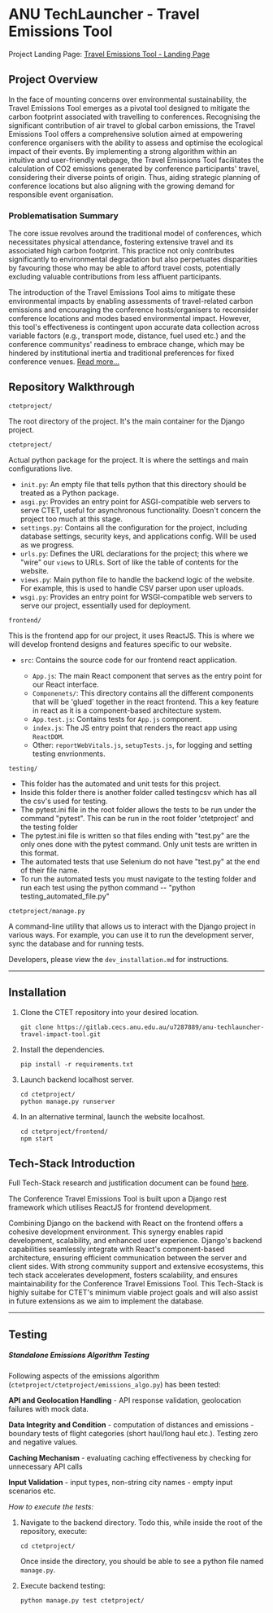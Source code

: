 # ANU TechLauncher - Travel Emissions Tool

Project Landing Page: [Travel Emissions Tool - Landing Page](https://co2indexanu.wixsite.com/travel-emission-tool)

## Project Overview

In the face of mounting concerns over environmental sustainability, the Travel Emissions Tool emerges as a pivotal tool designed to mitigate the carbon footprint associated with travelling to conferences. Recognising the significant contribution of air travel to global carbon emissions, the Travel Emissions Tool offers a comprehensive solution aimed at empowering conference organisers with the ability to assess and optimise the ecological impact of their events. By implementing a strong algorithm within an intuitive and user-friendly webpage, the Travel Emissions Tool facilitates the calculation of CO2 emissions generated by conference participants' travel, considering their diverse points of origin. Thus, aiding strategic planning of conference locations but also aligning with the growing demand for responsible event organisation.

### Problematisation Summary

The core issue revolves around the traditional model of conferences, which necessitates physical attendance, fostering extensive travel and its associated high carbon footprint. This practice not only contributes significantly to environmental degradation but also perpetuates disparities by favouring those who may be able to afford travel costs, potentially excluding valuable contributions from less affluent participants.

The introduction of the Travel Emissions Tool aims to mitigate these environmental impacts by enabling assessments of travel-related carbon emissions and encouraging the conference hosts/organisers to reconsider conference locations and modes based environmental impact. However, this tool's effectiveness is contingent upon accurate data collection across variable factors (e.g., transport mode, distance, fuel used etc.) and the conference communitys' readiness to embrace change, which may be hindered by institutional inertia and traditional preferences for fixed conference venues. [Read more...](https://docs.google.com/document/d/1mv1jIl03T8qIav5r7o7KyBiICeETOmOvydyjsphXmJ0/edit)

## Repository Walkthrough

`ctetproject/`

The root directory of the project. It's the main container for the Django project.

`ctetproject/`

Actual python package for the project. It is where the settings and main configurations live.

* `init.py`: An empty file that tells python that this directory should be treated as a Python package.
* `asgi.py`: Provides an entry point for ASGI-compatible web servers to serve CTET, useful for asynchronous functionality. Doesn't concern the project too much at this stage.
* `settings.py`: Contains all the configuration for the project, including database settings, security keys, and applications config. Will be used as we progress.
* `urls.py`: Defines the URL declarations for the project; this where we "wire" our `views` to URLs. Sort of like the table of contents for the website.
* `views.py`: Main python file to handle the backend logic of the website. For example, this is used to handle CSV parser upon user uploads.
* `wsgi.py`: Provides an entry point for WSGI-compatible web servers to serve our project, essentially used for deployment.

`frontend/`

This is the frontend app for our project, it uses ReactJS. This is where we will develop frontend designs and features specific to our website.

* `src`: Contains the source code for our frontend react application.

  * `App.js`: The main React component that serves as the entry point for our React interface.
  * `Componenets/`: This directory contains all the different components that will be 'glued' together in the react frontend. This a key feature in react as it is a component-based architecture system.
  * `App.test.js`: Contains tests for `App.js` component.
  * `index.js`: The JS entry point that renders the react app using `ReactDOM`.
  * Other: `reportWebVitals.js`, `setupTests.js`, for logging and setting testing envrionments.

`testing/`

* This folder has the automated and unit tests for this project. 
* Inside this folder there is another folder called testingcsv which has all the csv's used for testing.
* The pytest.ini file in the root folder allows the tests to be run under the command "pytest". This can be run in the root folder 'ctetproject' and the testing folder
* The pytest.ini file is written so that files ending with "test.py" are the only ones done with the pytest command. Only unit tests are written in this format.
* The automated tests that use Selenium do not have "test.py" at the end of their file name.
* To run the automated tests you must navigate to the testing folder and run each test using the python command -- "python testing_automated_file.py"

`ctetproject/manage.py`

A command-line utility that allows us to interact with the Django project in various ways. For example, you can use it to run the development server, sync the database and for running tests.

Developers, please view the `dev_installation.md` for instructions.

---



## Installation

1. Clone the CTET repository into your desired location.

   ```
   git clone https://gitlab.cecs.anu.edu.au/u7287889/anu-techlauncher-travel-impact-tool.git
   ```
2. Install the dependencies.

   ```
   pip install -r requirements.txt
   ```
3. Launch backend localhost server.

   ```
   cd ctetproject/
   python manage.py runserver
   ```
4. In an alternative terminal, launch the website localhost.

   ```
   cd ctetproject/frontend/
   npm start
   ```

## Tech-Stack Introduction

Full Tech-Stack research and justification document can be found [here](https://docs.google.com/document/d/1UnLRnXmW2PSrgQ18GIVt_LTlBGbwnZAgDI9Yb7_5MJA/edit).

The Conference Travel Emissions Tool is built upon a Django rest framework which utilises ReactJS for frontend development.

Combining Django on the backend with React on the frontend offers a cohesive development environment. This synergy enables rapid development, scalability, and enhanced user experience. Django's backend capabilities seamlessly integrate with React's component-based architecture, ensuring efficient communication between the server and client sides. With strong community support and extensive ecosystems, this tech stack accelerates development, fosters scalability, and ensures maintainability for the Conference Travel Emissions Tool. This Tech-Stack is highly suitabe for CTET's minimum viable project goals and will also assist in future extensions as we aim to implement the database.

---

## Testing

##### Standalone Emissions Algorithm Testing

Following aspects of the emissions algorithm (`ctetproject/ctetproject/emissions_algo.py`) has been tested:

**API and Geolocation Handling** - API response validation, geolocation failures with mock data.

**Data Integrity and Condition** - computation of distances and emissions - boundary tests of flight categories (short haul/long haul etc.). Testing zero and negative values.

**Caching Mechanism** - evaluating caching effectiveness by checking for unnecessary API calls

**Input Validation** - input types, non-string city names - empty input scenarios etc.


*How to execute the tests:*

1. Navigate to the backend directory. Todo this, while inside the root of the repository, execute:

   ```
   cd ctetproject/
   ```

   Once inside the directory, you should be able to see a python file named `manage.py`.
2. Execute backend testing:

   ```
   python manage.py test ctetproject/
   ```
